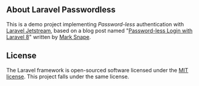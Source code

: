 ## About Laravel Passwordless

This is a demo project implementing _Password-less_ authentication with [Laravel Jetstream], based on a blog post named "[Password-less Login with Laravel 8]" written by [Mark Snape].

## License

The Laravel framework is open-sourced software licensed under the [MIT license]. This project falls under the same license.

[laravel jetstream]: (https://jetstream.laravel.com/)
[mit license]: (https://opensource.org/licenses/MIT)
[password-less login with laravel 8]: (https://talltips.novate.co.uk/laravel/passwordless-login)
[mark snape]: https://github.com/snapey
